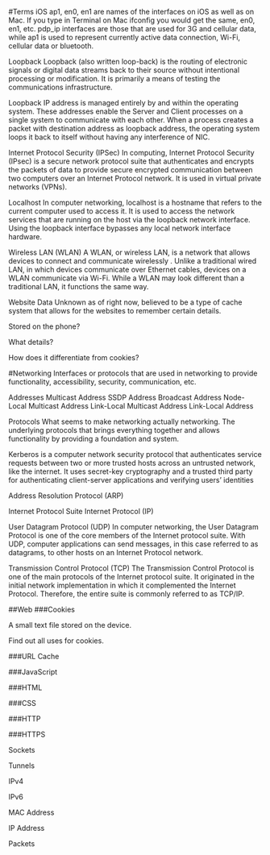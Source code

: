 #Terms
iOS
ap1, en0, en1 are names of the interfaces on iOS as well as on Mac. If you type in Terminal on Mac ifconfig you would get the same, en0, en1, etc. pdp_ip interfaces are those that are used for 3G and cellular data, while ap1 is used to represent currently active data connection, Wi-Fi, cellular data or bluetooth.

Loopback
Loopback (also written loop-back) is the routing of electronic signals or digital data streams back to their source without intentional processing or modification. It is primarily a means of testing the communications infrastructure.

Loopback IP address is managed entirely by and within the operating system. These addresses enable the Server and Client processes on a single system to communicate with each other. When a process creates a packet with destination address as loopback address, the operating system loops it back to itself without having any interference of NIC.

Internet Protocol Security (IPSec)
In computing, Internet Protocol Security (IPsec) is a secure network protocol suite that authenticates and encrypts the packets of data to provide secure encrypted communication between two computers over an Internet Protocol network. It is used in virtual private networks (VPNs).

Localhost
In computer networking, localhost is a hostname that refers to the current computer used to access it. It is used to access the network services that are running on the host via the loopback network interface. Using the loopback interface bypasses any local network interface hardware.

Wireless LAN (WLAN)
A WLAN, or wireless LAN, is a network that allows devices to connect and communicate wirelessly . Unlike a traditional wired LAN, in which devices communicate over Ethernet cables, devices on a WLAN communicate via Wi-Fi. While a WLAN may look different than a traditional LAN, it functions the same way.

Website Data
Unknown as of right now, believed to be a type of cache system that allows for the websites to remember certain details.

Stored on the phone?

What details?

How does it differentiate from cookies?

#Networking
Interfaces or protocols that are used in networking to provide functionality, accessibility, security, communication, etc.

Addresses
Multicast Address
SSDP Address
Broadcast Address
Node-Local Multicast Address
Link-Local Multicast Address
Link-Local Address

Protocols
What seems to make networking actually networking. The underlying protocols that brings everything together and allows functionality by providing a foundation and system.

Kerberos
 is a computer network security protocol that authenticates service requests between two or more trusted hosts across an untrusted network, like the internet. It uses secret-key cryptography and a trusted third party for authenticating client-server applications and verifying users’ identities

Address Resolution Protocol (ARP)

Internet Protocol Suite
Internet Protocol (IP)

User Datagram Protocol (UDP)
In computer networking, the User Datagram Protocol is one of the core members of the Internet protocol suite. With UDP, computer applications can send messages, in this case referred to as datagrams, to other hosts on an Internet Protocol network.

Transmission Control Protocol (TCP)
The Transmission Control Protocol is one of the main protocols of the Internet protocol suite. It originated in the initial network implementation in which it complemented the Internet Protocol. Therefore, the entire suite is commonly referred to as TCP/IP.

##Web
###Cookies

A small text file stored on the device.

Find out all uses for cookies.

###URL Cache

###JavaScript

###HTML

###CSS

###HTTP

###HTTPS

Sockets

Tunnels

IPv4

IPv6

MAC Address

IP Address

Packets